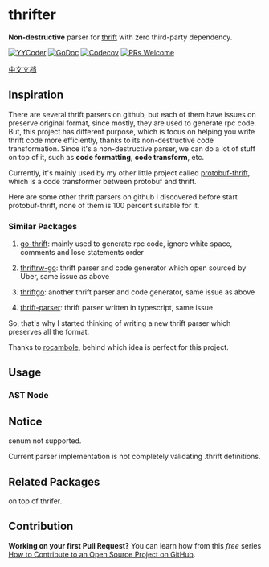 # thrifter
**Non-destructive** parser for [thrift](https://thrift.apache.org/docs/types.html) with zero third-party dependency.

[![YYCoder](https://circleci.com/gh/YYCoder/thrifter.svg?style=svg)](https://app.circleci.com/pipelines/github/YYCoder/thrifter)
[![GoDoc](https://pkg.go.dev/badge/github.com/YYCoder/thrifter)](https://pkg.go.dev/github.com/YYCoder/thrifter)
[![Codecov](https://codecov.io/gh/YYCoder/thrifter/branch/master/graph/badge.svg)](https://codecov.io/gh/YYCoder/thrifter)
[![PRs Welcome](https://img.shields.io/badge/PRs-welcome-brightgreen.svg?style=flat-square)](http://makeapullrequest.com)

[中文文档](./docs/cn.md)

## Inspiration
There are several thrift parsers on github, but each of them have issues on preserve original format, since mostly, they are used to generate rpc code. But, this project has different purpose, which is focus on helping you write thrift code more efficiently, thanks to its non-destructive code transformation. Since it's a non-destructive parser, we can do a lot of stuff on top of it, such as **code formatting**, **code transform**, etc.

Currently, it's mainly used by my other little project called [protobuf-thrift](https://github.com/YYCoder/protobuf-thrift), which is a code transformer between protobuf and thrift.

Here are some other thrift parsers on github I discovered before start protobuf-thrift, none of them is 100 percent suitable for it.

### Similar Packages
1. [go-thrift](https://github.com/samuel/go-thrift): mainly used to generate rpc code, ignore white space, comments and lose statements order

2. [thriftrw-go](https://github.com/thriftrw/thriftrw-go): thrift parser and code generator which open sourced by Uber, same issue as above

3. [thriftgo](https://github.com/cloudwego/thriftgo): another thrift parser and code generator, same issue as above

4. [thrift-parser](https://github.com/creditkarma/thrift-parser): thrift parser written in typescript, same issue

So, that's why I started thinking of writing a new thrift parser which preserves all the format.

Thanks to [rocambole](https://github.com/millermedeiros/rocambole), behind which idea is perfect for this project.

## Usage

### AST Node

## Notice
senum not supported.

Current parser implementation is not completely validating .thrift definitions.

## Related Packages
on top of thrifer.

## Contribution
**Working on your first Pull Request?** You can learn how from this *free* series [How to Contribute to an Open Source Project on GitHub](https://kcd.im/pull-request).